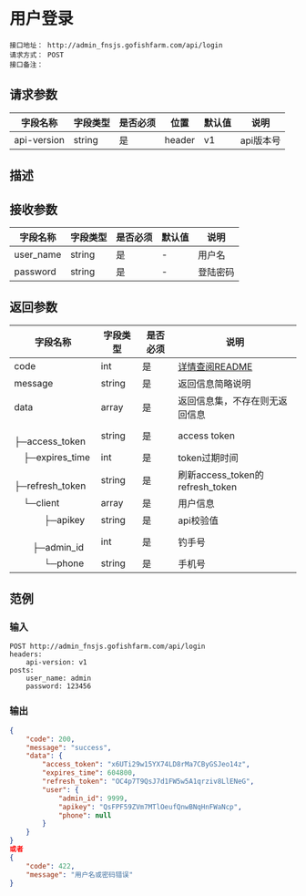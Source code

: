 # 用户登录
```
接口地址： http://admin_fnsjs.gofishfarm.com/api/login
请求方式： POST
接口备注： 
```
## 请求参数

| 字段名称 | 字段类型 | 是否必须 | 位置 | 默认值 | 说明 |
|    -    |    -    |    -    |  -   |   -   |  -   |
| api-version | string | 是 | header | v1 | api版本号 |

## 描述

## 接收参数

| 字段名称 | 字段类型 | 是否必须 | 默认值 | 说明 |
|    -    |    -    |    -    |    -   |  -   |
| user_name | string | 是 | - | 用户名 |
| password | string | 是 | - | 登陆密码 |

## 返回参数

| 字段名称 | 字段类型 | 是否必须 | 说明 |
|    -    |    -    |    -    |   -   |
| code | int | 是 | [详情查阅README](https://github.com/waitforu/docs/blob/master/README.md#%E9%83%A8%E5%88%86%E8%BF%94%E5%9B%9E%E4%BF%A1%E6%81%AFcode%E8%A1%A8) |
| message | string | 是 | 返回信息简略说明 |
| data | array | 是 | 返回信息集，不存在则无返回信息 |
|　├─access_token | string | 是 | access token |
|　├─expires_time | int | 是 | token过期时间 |
|　├─refresh_token | string | 是 | 刷新access_token的refresh_token |
|　└─client | array | 是 | 用户信息 |
|　 　　├─apikey | string | 是 | api校验值 |
|　 　　├─admin_id | int | 是 | 钓手号 |
|　 　　└─phone | string | 是 | 手机号 |

## 范例

### 输入

```
POST http://admin_fnsjs.gofishfarm.com/api/login
headers:
	api-version: v1
posts:
	user_name: admin
	password: 123456
```

### 输出
```json
{
    "code": 200,
    "message": "success",
    "data": {
        "access_token": "x6UTi29w15YX74LD8rMa7CByGSJeo14z",
        "expires_time": 604800,
        "refresh_token": "OC4p7T9QsJ7d1FW5w5A1qrziv8LlENeG",
        "user": {
            "admin_id": 9999,
            "apikey": "QsFPF59ZVm7MTlOeufQnwBNqHnFWaNcp",
            "phone": null
        }
    }
}
或者
{
    "code": 422,
    "message": "用户名或密码错误"
}
```